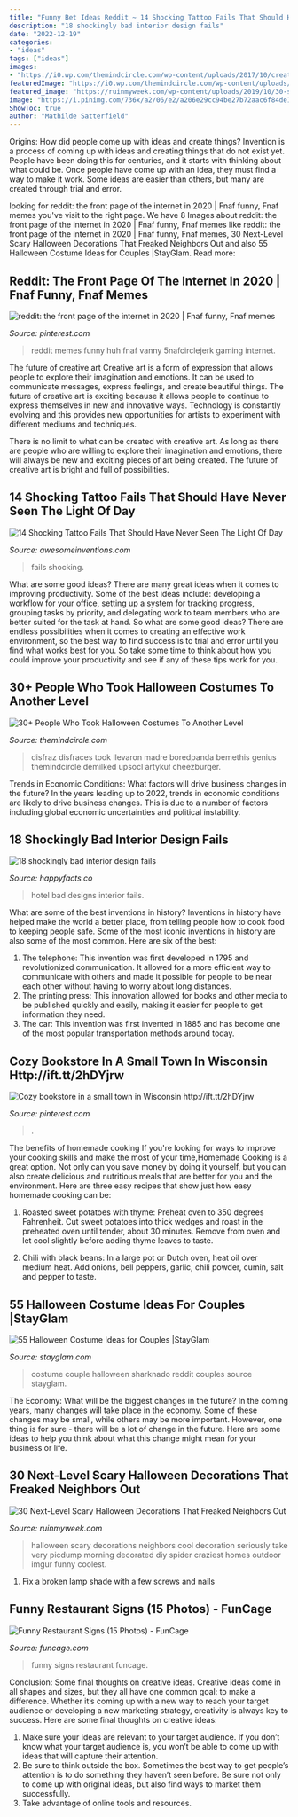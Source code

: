 ```yaml
---
title: "Funny Bet Ideas Reddit ~ 14 Shocking Tattoo Fails That Should Have Never Seen The Light Of Day"
description: "18 shockingly bad interior design fails"
date: "2022-12-19"
categories:
- "ideas"
tags: ["ideas"]
images:
- "https://i0.wp.com/themindcircle.com/wp-content/uploads/2017/10/creative-halloween-costumes-20.jpg"
featuredImage: "https://i0.wp.com/themindcircle.com/wp-content/uploads/2017/10/creative-halloween-costumes-20.jpg"
featured_image: "https://ruinmyweek.com/wp-content/uploads/2019/10/30-scary-halloween-decorations-that-freaked-the-neighbors-out-14.jpg"
image: "https://i.pinimg.com/736x/a2/06/e2/a206e29cc94be27b72aac6f84de16989.jpg"
ShowToc: true
author: "Mathilde Satterfield"
---
```



Origins: How did people come up with ideas and create things?
Invention is a process of coming up with ideas and creating things that do not exist yet. People have been doing this for centuries, and it starts with thinking about what could be. Once people have come up with an idea, they must find a way to make it work. Some ideas are easier than others, but many are created through trial and error.

	

		
looking for reddit: the front page of the internet in 2020 | Fnaf funny, Fnaf memes you've visit to the right page. We have 8 Images about reddit: the front page of the internet in 2020 | Fnaf funny, Fnaf memes like reddit: the front page of the internet in 2020 | Fnaf funny, Fnaf memes, 30 Next-Level Scary Halloween Decorations That Freaked Neighbors Out and also 55 Halloween Costume Ideas for Couples |StayGlam. Read more:
		
    
## Reddit: The Front Page Of The Internet In 2020 | Fnaf Funny, Fnaf Memes

<img loading=lazy src="https://i.pinimg.com/736x/a2/06/e2/a206e29cc94be27b72aac6f84de16989.jpg" onerror="this.onerror=null;this.src='https://tse4.mm.bing.net/th?id=OIP.bOQhzGH3uxLM9_NTar3ONgHaLF&amp;pid=15.1';" alt="reddit: the front page of the internet in 2020 | Fnaf funny, Fnaf memes">

_Source: pinterest.com_

>reddit memes funny huh fnaf vanny 5nafcirclejerk gaming internet. 

	

The future of creative art
Creative art is a form of expression that allows people to explore their imagination and emotions. It can be used to communicate messages, express feelings, and create beautiful things.
The future of creative art is exciting because it allows people to continue to express themselves in new and innovative ways. Technology is constantly evolving and this provides new opportunities for artists to experiment with different mediums and techniques.

There is no limit to what can be created with creative art. As long as there are people who are willing to explore their imagination and emotions, there will always be new and exciting pieces of art being created. The future of creative art is bright and full of possibilities.

    
## 14 Shocking Tattoo Fails That Should Have Never Seen The Light Of Day

<img loading=lazy src="https://www.awesomeinventions.com/wp-content/uploads/2016/02/tattoo-fails-pikachu.jpg" onerror="this.onerror=null;this.src='https://tse2.mm.bing.net/th?id=OIP.0v-mgYs73khHLfzuDOR_wgHaJ3&amp;pid=15.1';" alt="14 Shocking Tattoo Fails That Should Have Never Seen The Light Of Day">

_Source: awesomeinventions.com_

>fails shocking. 

	

What are some good ideas?
There are many great ideas when it comes to improving productivity. Some of the best ideas include: developing a workflow for your office, setting up a system for tracking progress, grouping tasks by priority, and delegating work to team members who are better suited for the task at hand. So what are some good ideas? There are endless possibilities when it comes to creating an effective work environment, so the best way to find success is to trial and error until you find what works best for you. So take some time to think about how you could improve your productivity and see if any of these tips work for you.

    
## 30+ People Who Took Halloween Costumes To Another Level

<img loading=lazy src="https://i0.wp.com/themindcircle.com/wp-content/uploads/2017/10/creative-halloween-costumes-20.jpg" onerror="this.onerror=null;this.src='https://tse3.mm.bing.net/th?id=OIP.BBSEaE2_1wCMV40YOLyFagHaJ_&amp;pid=15.1';" alt="30+ People Who Took Halloween Costumes To Another Level">

_Source: themindcircle.com_

>disfraz disfraces took llevaron madre boredpanda bemethis genius themindcircle demilked upsocl artykuł cheezburger. 

	

Trends in Economic Conditions: What factors will drive business changes in the future?
In the years leading up to 2022, trends in economic conditions are likely to drive business changes. This is due to a number of factors including global economic uncertainties and political instability.

    
## 18 Shockingly Bad Interior Design Fails

<img loading=lazy src="https://www.happyfacts.co/images/copy/uploads/actus/thumb/e00bbad1c02f557459d7e3174f63ba2f951fd3f4.jpg" onerror="this.onerror=null;this.src='https://tse2.mm.bing.net/th?id=OIP.7FKGj2Kqg6hXlM0AdVCBVgHaJ4&amp;pid=15.1';" alt="18 shockingly bad interior design fails">

_Source: happyfacts.co_

>hotel bad designs interior fails. 

	

What are some of the best inventions in history?
Inventions in history have helped make the world a better place, from telling people how to cook food to keeping people safe. Some of the most iconic inventions in history are also some of the most common. Here are six of the best: 
1. The telephone: This invention was first developed in 1795 and revolutionized communication. It allowed for a more efficient way to communicate with others and made it possible for people to be near each other without having to worry about long distances. 
2. The printing press: This innovation allowed for books and other media to be published quickly and easily, making it easier for people to get information they need. 
3. The car: This invention was first invented in 1885 and has become one of the most popular transportation methods around today.

    
## Cozy Bookstore In A Small Town In Wisconsin Http://ift.tt/2hDYjrw

<img loading=lazy src="https://i.pinimg.com/originals/16/4b/61/164b61c2135f29ac51e7b9384c3ab8d4.jpg" onerror="this.onerror=null;this.src='https://tse1.mm.bing.net/th?id=OIP.cJVvq6fH149kFGsa7C_6TwHaJ4&amp;pid=15.1';" alt="Cozy bookstore in a small town in Wisconsin http://ift.tt/2hDYjrw">

_Source: pinterest.com_

>. 

	

The benefits of homemade cooking
If you're looking for ways to improve your cooking skills and make the most of your time,Homemade Cooking is a great option. Not only can you save money by doing it yourself, but you can also create delicious and nutritious meals that are better for you and the environment. Here are three easy recipes that show just how easy homemade cooking can be: 
1. Roasted sweet potatoes with thyme: Preheat oven to 350 degrees Fahrenheit. Cut sweet potatoes into thick wedges and roast in the preheated oven until tender, about 30 minutes. Remove from oven and let cool slightly before adding thyme leaves to taste. 

2. Chili with black beans: In a large pot or Dutch oven, heat oil over medium heat. Add onions, bell peppers, garlic, chili powder, cumin, salt and pepper to taste.

    
## 55 Halloween Costume Ideas For Couples |StayGlam

<img loading=lazy src="https://stayglam.com/wp-content/uploads/2014/10/Sharknado-Couple-Costume.jpg" onerror="this.onerror=null;this.src='https://tse2.mm.bing.net/th?id=OIP.NncJmRIYWg5acm4eUSmIeAHaIW&amp;pid=15.1';" alt="55 Halloween Costume Ideas for Couples |StayGlam">

_Source: stayglam.com_

>costume couple halloween sharknado reddit couples source stayglam. 

	

The Economy: What will be the biggest changes in the future?
In the coming years, many changes will take place in the economy. Some of these changes may be small, while others may be more important. However, one thing is for sure - there will be a lot of change in the future. Here are some ideas to help you think about what this change might mean for your business or life.

    
## 30 Next-Level Scary Halloween Decorations That Freaked Neighbors Out

<img loading=lazy src="https://ruinmyweek.com/wp-content/uploads/2019/10/30-scary-halloween-decorations-that-freaked-the-neighbors-out-14.jpg" onerror="this.onerror=null;this.src='https://tse3.mm.bing.net/th?id=OIP.tlV6YJYCmfpugOTZyJti9QCoEs&amp;pid=15.1';" alt="30 Next-Level Scary Halloween Decorations That Freaked Neighbors Out">

_Source: ruinmyweek.com_

>halloween scary decorations neighbors cool decoration seriously take very picdump morning decorated diy spider craziest homes outdoor imgur funny coolest. 

	

1. Fix a broken lamp shade with a few screws and nails

    
## Funny Restaurant Signs (15 Photos) - FunCage

<img loading=lazy src="http://www.funcage.com/blog/wp-content/uploads/2013/01/Funny-Restaurant-Signs-006.jpg" onerror="this.onerror=null;this.src='https://tse2.mm.bing.net/th?id=OIP.VLwND1cF6uEFMQ_5p7yhfAHaMX&amp;pid=15.1';" alt="Funny Restaurant Signs (15 Photos) - FunCage">

_Source: funcage.com_

>funny signs restaurant funcage. 

	

Conclusion: Some final thoughts on creative ideas.
Creative ideas come in all shapes and sizes, but they all have one common goal: to make a difference. Whether it’s coming up with a new way to reach your target audience or developing a new marketing strategy, creativity is always key to success. Here are some final thoughts on creative ideas: 
1. Make sure your ideas are relevant to your target audience. If you don’t know what your target audience is, you won’t be able to come up with ideas that will capture their attention. 
2. Be sure to think outside the box. Sometimes the best way to get people’s attention is to do something they haven’t seen before. Be sure not only to come up with original ideas, but also find ways to market them successfully. 
3. Take advantage of online tools and resources.

